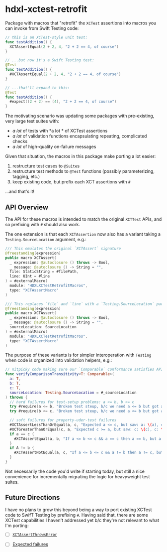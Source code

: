 # hdxl-xctest-retrofit

Package with macros that "retrofit" the `XCTest` assertions into macros you can invoke from Swift Testing code:

```swift
// this is an XCTest-style unit test:
func testAddition() {
  XCTAssertEqual(2 + 2, 4, "2 + 2 == 4, of course")
}

// ...but now it's a Swift Testing test:
@Test
func testAddition() {
  #XCTAssertEqual(2 + 2, 4, "2 + 2 == 4, of course")
}

// ...that'll expand to this:
@Test
func testAddition() {
  #expect((2 + 2) == (4), "2 + 2 == 4, of course")
}
```

The motivating scenario was updating some packages with pre-existing, very large test suites with:

- *a lot* of tests with *a lot * of XCTest assertions
- *a lot* of validation functions encapsulating repeating, complicated checks
- *a lot* of high-quality on-failure messages

Given that situation, the macros in this package make porting a lot easier:

1. restructure test cases to `@Suite`s
2. restructure test methods to `@Test` functions (possibly parameterizing, tagging, etc.)
3. keep existing code, but prefix each XCT assertions with `#`

...and that's it!

## API Overview

The API for these macros is intended to match the original `XCTTest` APIs, and so prefixing with `#` should also work.

The one extension is that each `XCTAssertion` now also has a variant taking a `Testing.SourceLocation` argument, e.g.:

```swift
/// This emulates the original `XCTAssert` signature
@freestanding(expression)
public macro XCTAssert(
  _ expression: @autoclosure () throws -> Bool,
  _ message: @autoclosure () -> String = "",
  file: StaticString = #filePath,
  line: UInt = #line
) = #externalMacro(
  module: "HDXLXCTestRetrofitMacros",
  type: "XCTAssertMacro"
)

/// This replaces `file` and `line` with a `Testing.SourceLocation` parameter
@freestanding(expression)
public macro XCTAssert(
  _ expression: @autoclosure () throws -> Bool,
  _ message: @autoclosure () -> String = "",
  sourceLocation: SourceLocation
) = #externalMacro(
  module: "HDXLXCTestRetrofitMacros",
  type: "XCTAssertMacro"
)
```

The purpose of these variants is for simpler interoperation with `Testing` when code is organized into validation helpers, e.g.:

```swift
// nitpicky code making sure our `Comparable` conformance satisfies API contract
func verifyComparisonTransitivity<T: Comparable>(
  a: T,
  b: T,
  c: T,
  sourceLocation: Testing.SourceLocation = #_sourceLocation
) throws {
  // hard failures for test-setup problems: a <= b, b <= c
  try #require(a <= b, "Broken test steup, b/c we need a <= b but got a: \(a) and b: \(b) ", sourceLocation: sourceLocation)
  try #require(b <= c, "Broken test steup, b/c we need a <= b but got a: \(b) and b: \(c) ", sourceLocation: sourceLocation)

  // soft failures for property-uder-test failures
  #XCTAssertLessThanOrEqual(a, c, "Expected a <= c, but saw: a: \(a), c: \(c)", sourceLocation: sourceLocation)
  #XCTGreaterThanOrEqual(c, a, "Expected c >= a, but saw: c: \(c), c: \(a)", sourceLocation: sourceLocation)
  if a == c {
    #XCTAssertEqual(a, b, "If a <= b <= c && a == c then a == b, but a != b for a: \(a), b: \(b), c: \(c)", sourceLocation)
  }
  if A != b {
    #XCTAssertNotEqual(a, c, "If a <= b <= c && a != b then a != c, but a == c for a: \(a), b: \(b), c: \(c)", sourceLocation)
  }
}
```

Not necessarily the code you'd write if starting today, but still a nice convenience for incrementally migrating the logic for heavyweight test suites.

## Future Directions

I have no plans to grow this beyond being a way to port existing XCTest code to SwifT Testing by prefixing `#`.
Having said that, there are some XCTest capabilities I haven't addressed yet b/c they're not relevant to what I'm porting:

- [ ] [`XCTAssertThrowsError`](https://developer.apple.com/documentation/xctest/xctassertthrowserror(_:_:file:line:_:))
- [ ] [Expected failures](https://developer.apple.com/documentation/xctest/expected-failures)

